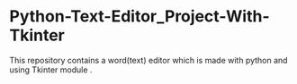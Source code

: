 # Python-Text-Editor_Project-With-Tkinter
This repository contains a word(text) editor which is made with python and using Tkinter module .

